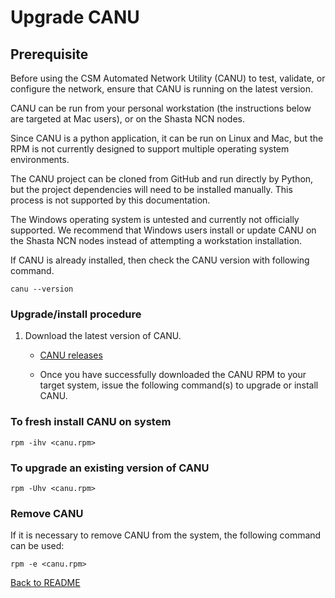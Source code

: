 # Upgrade CANU

## Prerequisite

Before using the CSM Automated Network Utility (CANU) to test, validate, or configure the network, ensure that CANU is running on the latest version.

CANU can be run from your personal workstation (the instructions below are targeted at Mac users), or on the Shasta NCN nodes.

Since CANU is a python application, it can be run on Linux and Mac, but the RPM is not currently designed to support multiple operating system environments.

The CANU project can be cloned from GitHub and run directly by Python, but the project dependencies will need to be installed manually. This process is not supported by this documentation.

The Windows operating system is untested and currently not officially supported. We recommend that Windows users install or update CANU on the Shasta NCN nodes instead of attempting a workstation installation.

If CANU is already installed, then check the CANU version with following command.

```text
canu --version
```

### Upgrade/install procedure

1. Download the latest version of CANU.  

   * [CANU releases](https://github.com/Cray-HPE/canu/releases)

   * Once you have successfully downloaded the CANU RPM to your target system, issue the following command(s) to upgrade or install CANU.  

### To fresh install CANU on system

```text
rpm -ihv <canu.rpm>
```

### To upgrade an existing version of CANU

```text
rpm -Uhv <canu.rpm>
```

### Remove CANU

If it is necessary to remove CANU from the system, the following command can be used:

```text
rpm -e <canu.rpm>
```

[Back to README](README.md)
